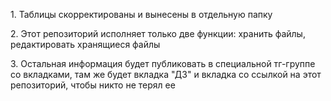 <p>1. Таблицы скорректированы и вынесены в отдельную папку</p>
<p>2. Этот репозиторий исполняет только две функции: хранить файлы, редактировать хранящиеся файлы</p>
<p>3. Остальная информация будет публиковать в специальной тг-группе со вкладками, там же будет вкладка "ДЗ" и вкладка со ссылкой на этот репозиторий, чтобы никто не терял ее</p>
